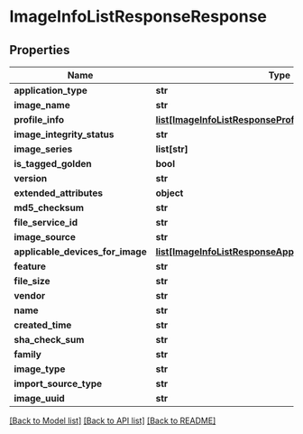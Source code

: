 # ImageInfoListResponseResponse

## Properties
Name | Type | Description | Notes
------------ | ------------- | ------------- | -------------
**application_type** | **str** |  | [optional] 
**image_name** | **str** |  | [optional] 
**profile_info** | [**list[ImageInfoListResponseProfileInfo]**](ImageInfoListResponseProfileInfo.md) |  | [optional] 
**image_integrity_status** | **str** |  | [optional] 
**image_series** | **list[str]** |  | [optional] 
**is_tagged_golden** | **bool** |  | [optional] 
**version** | **str** |  | [optional] 
**extended_attributes** | **object** |  | [optional] 
**md5_checksum** | **str** |  | [optional] 
**file_service_id** | **str** |  | [optional] 
**image_source** | **str** |  | [optional] 
**applicable_devices_for_image** | [**list[ImageInfoListResponseApplicableDevicesForImage]**](ImageInfoListResponseApplicableDevicesForImage.md) |  | [optional] 
**feature** | **str** |  | [optional] 
**file_size** | **str** |  | [optional] 
**vendor** | **str** |  | [optional] 
**name** | **str** |  | [optional] 
**created_time** | **str** |  | [optional] 
**sha_check_sum** | **str** |  | [optional] 
**family** | **str** |  | [optional] 
**image_type** | **str** |  | [optional] 
**import_source_type** | **str** |  | [optional] 
**image_uuid** | **str** |  | [optional] 

[[Back to Model list]](../README.md#documentation-for-models) [[Back to API list]](../README.md#documentation-for-api-endpoints) [[Back to README]](../README.md)


